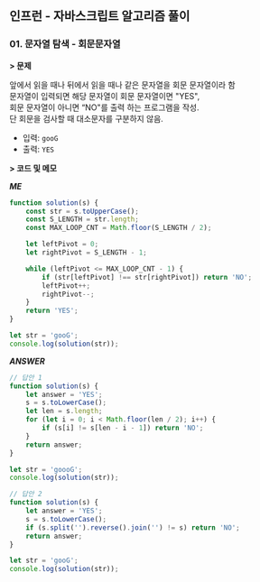 ## 인프런 - 자바스크립트 알고리즘 풀이

### **01.** 문자열 탐색 - 회문문자열

**> 문제**

앞에서 읽을 때나 뒤에서 읽을 때나 같은 문자열을 회문 문자열이라 함  
문자열이 입력되면 해당 문자열이 회문 문자열이면 "YES",  
회문 문자열이 아니면 “NO"를 출력 하는 프로그램을 작성.  
단 회문을 검사할 때 대소문자를 구분하지 않음.

-   입력: `gooG`
-   출력: `YES`

**> 코드 및 메모**

**_ME_**

```js
function solution(s) {
    const str = s.toUpperCase();
    const S_LENGTH = str.length;
    const MAX_LOOP_CNT = Math.floor(S_LENGTH / 2);

    let leftPivot = 0;
    let rightPivot = S_LENGTH - 1;

    while (leftPivot <= MAX_LOOP_CNT - 1) {
        if (str[leftPivot] !== str[rightPivot]) return 'NO';
        leftPivot++;
        rightPivot--;
    }
    return 'YES';
}

let str = 'gooG';
console.log(solution(str));
```

**_ANSWER_**

```js
// 답안 1
function solution(s) {
    let answer = 'YES';
    s = s.toLowerCase();
    let len = s.length;
    for (let i = 0; i < Math.floor(len / 2); i++) {
        if (s[i] != s[len - i - 1]) return 'NO';
    }
    return answer;
}

let str = 'goooG';
console.log(solution(str));
```

```js
// 답안 2
function solution(s) {
    let answer = 'YES';
    s = s.toLowerCase();
    if (s.split('').reverse().join('') != s) return 'NO';
    return answer;
}

let str = 'gooG';
console.log(solution(str));
```
